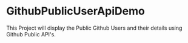 # GithubPublicUserApiDemo
 This Project will display the Public Github Users and their details using Github Public API's.
